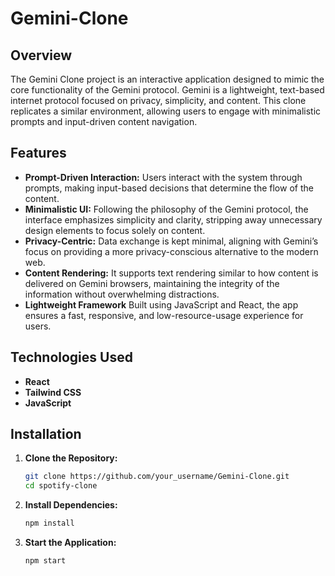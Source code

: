 # Gemini-Clone

## Overview
The Gemini Clone project is an interactive application designed to mimic the core functionality of the Gemini protocol. Gemini is a lightweight, text-based internet protocol focused on privacy, simplicity, and content. This clone replicates a similar environment, allowing users to engage with minimalistic prompts and input-driven content navigation.

## Features
- **Prompt-Driven Interaction:** Users interact with the system through prompts, making input-based decisions that determine the flow of the content.
- **Minimalistic UI:** Following the philosophy of the Gemini protocol, the interface emphasizes simplicity and clarity, stripping away unnecessary design elements to focus solely on content.
- **Privacy-Centric:** Data exchange is kept minimal, aligning with Gemini’s focus on providing a more privacy-conscious alternative to the modern web.
- **Content Rendering:** It supports text rendering similar to how content is delivered on Gemini browsers, maintaining the integrity of the information without overwhelming distractions.
- **Lightweight Framework** Built using JavaScript and React, the app ensures a fast, responsive, and low-resource-usage experience for users.


## Technologies Used
- **React**
- **Tailwind CSS**
- **JavaScript**
  

## Installation
1. **Clone the Repository:**
   ```bash
   git clone https://github.com/your_username/Gemini-Clone.git
   cd spotify-clone
2. **Install Dependencies:**
   ```bash
   npm install
3. **Start the Application:**
   ```bash
   npm start

